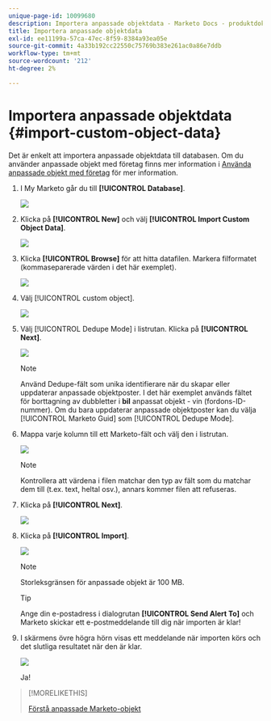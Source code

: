 ```yaml
---
unique-page-id: 10099680
description: Importera anpassade objektdata - Marketo Docs - produktdokumentation
title: Importera anpassade objektdata
exl-id: ee11199a-57ca-47ec-8f59-8384a93ea05e
source-git-commit: 4a33b192cc22550c75769b383e261ac0a86e7ddb
workflow-type: tm+mt
source-wordcount: '212'
ht-degree: 2%

---
```


# Importera anpassade objektdata {#import-custom-object-data}

Det är enkelt att importera anpassade objektdata till databasen. Om du använder anpassade objekt med företag finns mer information i [Använda anpassade objekt med företag](/help/marketo/product-docs/administration/marketo-custom-objects/understanding-marketo-custom-objects.md#using-custom-objects-with-companies) för mer information.

1. I My Marketo går du till **[!UICONTROL Database]**.

   ![](assets/import-custom-object-data-1.png)

1. Klicka på **[!UICONTROL New]** och välj **[!UICONTROL Import Custom Object Data]**.

   ![](assets/import-custom-object-data-2.png)

1. Klicka **[!UICONTROL Browse]** för att hitta datafilen. Markera filformatet (kommaseparerade värden i det här exemplet).

   ![](assets/import-custom-object-data-3.png)

1. Välj [!UICONTROL custom object].

   ![](assets/import-custom-object-data-4.png)

1. Välj [!UICONTROL Dedupe Mode] i listrutan. Klicka på **[!UICONTROL Next]**.

   ![](assets/import-custom-object-data-5.png)

   >[!NOTE]
   >
   >Använd Dedupe-fält som unika identifierare när du skapar eller uppdaterar anpassade objektposter. I det här exemplet används fältet för borttagning av dubbletter i **bil** anpassat objekt - vin (fordons-ID-nummer). Om du bara uppdaterar anpassade objektposter kan du välja [!UICONTROL Marketo Guid] som [!UICONTROL Dedupe Mode].

1. Mappa varje kolumn till ett Marketo-fält och välj den i listrutan.

   ![](assets/import-custom-object-data-6.png)

   >[!NOTE]
   >
   >Kontrollera att värdena i filen matchar den typ av fält som du matchar dem till (t.ex. text, heltal osv.), annars kommer filen att refuseras.

1. Klicka på **[!UICONTROL Next]**.

   ![](assets/import-custom-object-data-7.png)

1. Klicka på **[!UICONTROL Import]**.

   ![](assets/import-custom-object-data-8.png)

   >[!NOTE]
   >
   >Storleksgränsen för anpassade objekt är 100 MB.

   >[!TIP]
   >
   >Ange din e-postadress i dialogrutan **[!UICONTROL Send Alert To]** och Marketo skickar ett e-postmeddelande till dig när importen är klar!

1. I skärmens övre högra hörn visas ett meddelande när importen körs och det slutliga resultatet när den är klar.

   ![](assets/import-custom-object-data-9.png)

   Ja!

>[!MORELIKETHIS]
>
>[Förstå anpassade Marketo-objekt](/help/marketo/product-docs/administration/marketo-custom-objects/understanding-marketo-custom-objects.md)
